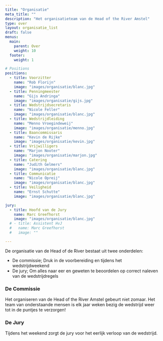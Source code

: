 ```yaml
---
title: "Organisatie"
meta_title: ""
description: "Het organisatieteam van de Head of the River Amstel"
type: over
layout: organisatie_list
draft: false
menus: 
  main:
    parent: Over
    weight: 10
  footer:
    weight: 1

# Positions
positions:
  - title: Voorzitter
    name: "Rob Florijn"
    image: "images/organisatie/blanc.jpg"
  - title: Penningmeester
    name: "Gijs Andringa"
    image: "images/organisatie/gijs.jpg"
  - title: Wedstrijdsecretaris
    name: "Nicole Feller"
    image: "images/organisatie/blanc.jpg"
  - title: Wedstrijdleiding
    name: "Menno Vroegindeweij"
    image: "images/organisatie/menno.jpg"
  - title: Baancommissaris
    name: "Kevin de Rijke"
    image: "images/organisatie/kevin.jpg" 
  - title: Vrijwilligers
    name: "Marjon Nooter"
    image: "images/organisatie/marjon.jpg" 
  - title: Catering
    name: "Judith Gelmers"
    image: "images/organisatie/blanc.jpg"        
  - title: Communicatie
    name: "Nicole Opreij"
    image: "images/organisatie/blanc.jpg"    
  - title: Veiligheid
    name: "Ernst Schutte"
    image: "images/organisatie/blanc.jpg"      

jury:
  - title: Hoofd van de Jury
    name: Marc Greefhorst
    image: "images/organisatie/blanc.jpg"
  # - title: Assistent HvJ
  #   name: Marc Greefhorst
  #   image: ""

---
```

De organisatie van de Head of de River bestaat uit twee onderdelen:
- De commissie; Druk in de voorbereiding en tijdens het wedstrijdweekend
- De jury; Om alles naar eer en geweten te beoordelen op correct naleven van de wedstrijdregels    

### De Commissie
Het organiseren van de Head of the River Amstel gebeurt niet zomaar. Het team van onderstaande mensen is elk jaar weken bezig de wedstrijd weer tot in de puntjes te verzorgen!
<!-- section break -->

### De Jury
Tijdens het weekend zorgt de jury voor het eerlijk verloop van de wedstrijd.